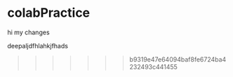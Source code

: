 # colabPractice

hi my changes

deepaljdfhlahkjfhads
>>>>>>> b9319e47e64094baf8fe6724ba4232493c441455
